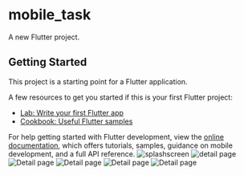 # mobile_task

A new Flutter project.

## Getting Started

This project is a starting point for a Flutter application.

A few resources to get you started if this is your first Flutter project:

- [Lab: Write your first Flutter app](https://docs.flutter.dev/get-started/codelab)
- [Cookbook: Useful Flutter samples](https://docs.flutter.dev/cookbook)

For help getting started with Flutter development, view the
[online documentation](https://docs.flutter.dev/), which offers tutorials,
samples, guidance on mobile development, and a full API reference.
![splashscreen](/assets/splashscreenshot.jpg)
![detail page](assets/detail1.jpg)
![Detail page](assets/detail2.jpg)
![Detail page](assets/detail3.jpg)
![Detail page](assets/detail4.jpg)
![Detail page](assets/detail5.jpg)


